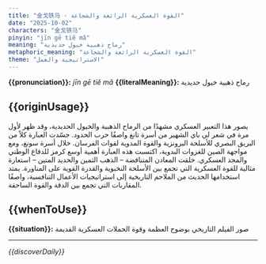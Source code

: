 ```yaml
---
title: "金戈铁马 - القوة العسكرية الرائعة والشجاعة"
date: "2025-10-02"
characters: "金戈铁马"
pinyin: "jīn gē tiě mǎ"
meaning: "رماح ذهبية خيول حديدية"
metaphoric_meaning: "القوة العسكرية الرائعة والشجاعة"
theme: "الاستراتيجية والعمل"
---
```


**{{pronunciation}}:** *jīn gē tiě mǎ*
**{{literalMeaning}}:** رماح ذهبية خيول حديدية

## {{originUsage}}

يصور هذا التعبير العسكري مشهدًا من الرماح الذهبية والخيول الحديدية، وقد ظهر لأول مرة في شعر لي باي الشهير من أسرة تانغ واصفًا حرب الحدود. جسّدت العبارة كلاً من البريق البصري للأسلحة البرونزية والقوة المدوية لقوات الفرسان. خلال أسرة سونغ، ومع مواجهة الصين للغزوات البدوية، اكتسبت هذه العبارة أهمية أوسع كرمز للدفاع الوطني والمجد العسكري. خلقت المعادن المتناقضة – الذهب الثمين والحديد المتين – استعارة مثالية للقوة العسكرية التي تجمع بين الأسلحة النخبوية والقدرة القوية على المناورة. يمتد استخدامها الحديث من الملاحم التاريخية إلى استراتيجيات الأعمال التنافسية، واصفًا المقاربات التي تجمع بين الدقة والقوة الساحقة.

## {{whenToUse}}

**{{situation}}:** صور الفيلم التاريخي بوضوح العظمة وقوة الحملات العسكرية القديمة

---

*{{discoverDaily}}*

